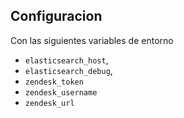 ## Configuracion
Con las siguientes variables de entorno

* `elasticsearch_host`,
* `elasticsearch_debug`,
* `zendesk_token`
* `zendesk_username`
* `zendesk_url`
